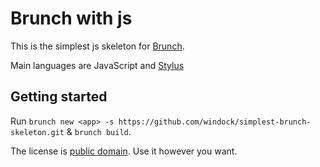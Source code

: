 # Brunch with js
This is the simplest js skeleton for [Brunch](http://brunch.io/).

Main languages are JavaScript and
[Stylus](http://learnboost.github.com/stylus/)

## Getting started

Run `brunch new <app> -s https://github.com/windock/simplest-brunch-skeleton.git` & `brunch build`.

The license is [public domain](http://creativecommons.org/publicdomain/zero/1.0/).
Use it however you want.
